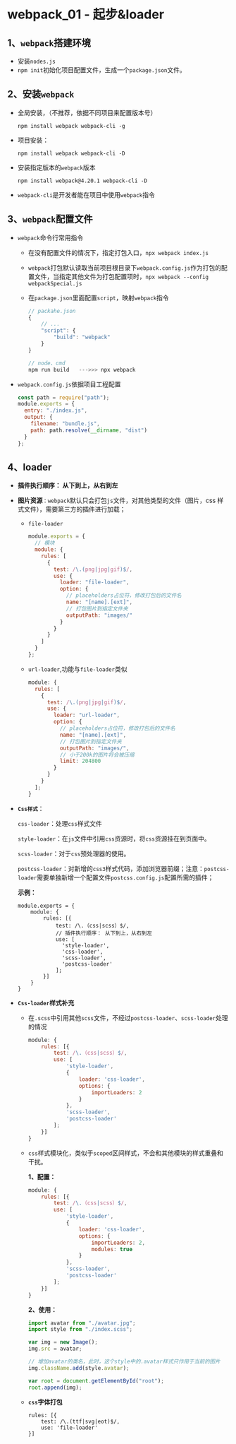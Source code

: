 # webpack_01 - 起步&loader

## 1、`webpack`搭建环境

- 安装`nodes.js`
- `npm init`初始化项目配置文件，生成一个`package.json`文件。

## 2、安装`webpack`

- 全局安装，（不推荐，依据不同项目来配置版本号）

  `npm install webpack webpack-cli -g`

- 项目安装：

  `npm install webpack webpack-cli -D`

- 安装指定版本的`webpack`版本

  `npm install webpack@4.20.1 webpack-cli -D`

- `webpack-cli`是开发者能在项目中使用`webpack`指令

## 3、`webpack`配置文件

- `webpack`命令行常用指令

  - 在没有配置文件的情况下，指定打包入口，`npx webpack index.js`

  - `webpack`打包默认读取当前项目根目录下`webpack.config.js`作为打包的配置文件，当指定其他文件为打包配置项时，`npx webpack --config webpackSpecial.js`

  - 在`package.json`里面配置`script`，映射`webpack`指令

    ```js
    // packahe.json
    {
        // ...
        "script": {
            "build": "webpack"
        }
    }

    // node、cmd
    npm run build   --->>> npx webpack
    ```

- `webpack.config.js`依据项目工程配置

  ```js
  const path = require("path");
  module.exports = {
    entry: "./index.js",
    output: {
      filename: "bundle.js",
      path: path.resolve(__dirname, "dist")
    }
  };
  ```

## 4、loader

- **插件执行顺序： 从下到上，从右到左**

- **图片资源**`：webpack`默认只会打包`js`文件，对其他类型的文件（图片，css 样式文件），需要第三方的插件进行加载；

  - `file-loader`

    ```js
    module.exports = {
      // 模块
      module: {
        rules: [
          {
            test: /\.(png|jpg|gif)$/,
            use: {
              loader: "file-loader",
              option: {
                // placeholders占位符，修改打包后的文件名
                name: "[name].[ext]",
                // 打包图片到指定文件夹
                outputPath: "images/"
              }
            }
          }
        ]
      }
    };
    ```

  * `url-loader`,功能与`file-loader`类似

    ```js
    module: {
      rules: [
        {
          test: /\.(png|jpg|gif)$/,
          use: {
            loader: "url-loader",
            option: {
              // placeholders占位符，修改打包后的文件名
              name: "[name].[ext]",
              // 打包图片到指定文件夹
              outputPath: "images/",
              // 小于200k的图片将会被压缩
              limit: 204800
            }
          }
        }
      ];
    }
    ```

- **`Css样式`**：

  `css-loader`：处理`css`样式文件

  `style-loader`：在`js`文件中引用`css`资源时，将`css`资源挂在到页面中。

  `scss-loader`：对于`css`预处理器的使用。

  `postcss-loader`：对新增的`css3`样式代码，添加浏览器前缀；注意：`postcss-loader`需要单独新增一个配置文件`postcss.config.js`配置所需的插件；

  **示例：**

  ```
  module.exports = {
      module: {
          rules: [{
              test: /\.（css|scss）$/,
              // 插件执行顺序： 从下到上，从右到左
              use: [
              	'style-loader',
              	'css-loader',
              	'scss-loader',
              	'postcss-loader'
              ];
          }]
      }
  }
  ```

- **`Css-loader`样式补充**

  - 在`.scss`中引用其他`scss`文件，不经过`postcss-loader`、`scss-loader`处理的情况

    ```js
    module: {
        rules: [{
            test: /\.（css|scss）$/,
            use: [
                'style-loader',
                {
                    loader: 'css-loader',
                    options: {
                    	importLoaders: 2
                    }
                },
                'scss-loader',
                'postcss-loader'
            ];
        }]
    }
    ```

  - `css`样式模块化，类似于`scoped`区间样式，不会和其他模块的样式重叠和干扰。

    **1、配置：**

    ```js
    module: {
        rules: [{
            test: /\.（css|scss）$/,
            use: [
                'style-loader',
                {
                    loader: 'css-loader',
                    options: {
                    	importLoaders: 2,
                        modules: true
                    }
                },
                'scss-loader',
                'postcss-loader'
            ];
        }]
    }
    ```

    **2、使用：**

    ```js
    import avatar from "./avatar.jpg";
    import style from "./index.scss";

    var img = new Image();
    img.src = avatar;

    // 增加avatar的类名，此时，这个style中的.avatar样式只作用于当前的图片
    img.className.add(style.avatar);

    var root = document.getElementById("root");
    root.append(img);
    ```

  - **`css`字体打包**

    ```
    rules: [{
        test: /\.(ttf|svg|eot)$/,
        use: 'file-loader'
    }]
    ```
